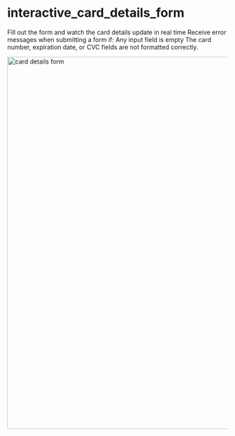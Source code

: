 # interactive_card_details_form

Fill out the form and watch the card details update in real time
Receive error messages when submitting a form if:
Any input field is empty
The card number, expiration date, or CVC fields are not formatted correctly.

<img width="852" alt="card details form" src="https://user-images.githubusercontent.com/90634573/192833744-bafe221b-efb9-48e6-845e-575b889caa4f.png">
